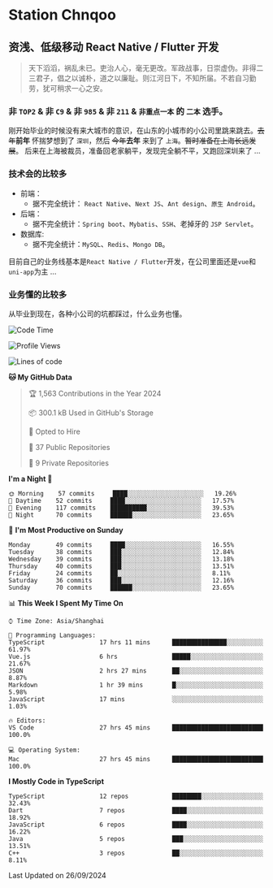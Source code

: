 # Station Chnqoo

## 资浅、低级移动 React Native / Flutter 开发

> 天下滔滔，祸乱未已。吏治人心，毫无更改。军政战事，日崇虚伪。非得二三君子，倡之以诚朴，道之以廉耻。则江河日下，不知所届。不若自习勤劳，犹可稍求一心之安。

### 非 `TOP2` & 非 `C9` & 非 `985` & 非 `211` & `非重点一本` 的 `二本` 选手。

刚开始毕业的时候没有来大城市的意识，在山东的小城市的小公司里跳来跳去。~~去年~~**前年** 怀揣梦想到了 `深圳`，然后 ~~今年~~**去年** 来到了 `上海`。~~暂时准备在上海长远发展~~。
后来在上海被裁员，准备回老家躺平，发现完全躺不平，又跑回深圳来了 ...

### 技术会的比较多

- 前端：
  - 据不完全统计： `React Native`、`Next JS`、`Ant design`、`原生 Android`。
- 后端：
  - 据不完全统计：`Spring boot`、`Mybatis`、`SSH`、老掉牙的 `JSP Servlet`。
- 数据库:
  - 据不完全统计：`MySQL`、`Redis`、`Mongo DB`。

目前自己的业务线基本是`React Native / Flutter`开发，在公司里面还是`vue`和`uni-app`为主 ...

### 业务懂的比较多

从毕业到现在，各种小公司的坑都踩过，什么业务也懂。

<!--START_SECTION:waka-->
![Code Time](http://img.shields.io/badge/Code%20Time-6%2C112%20hrs%2055%20mins-blue)

![Profile Views](http://img.shields.io/badge/Profile%20Views-0-blue)

![Lines of code](https://img.shields.io/badge/From%20Hello%20World%20I%27ve%20Written-338%20Thousand%20lines%20of%20code-blue)

**🐱 My GitHub Data** 

> 🏆 1,563 Contributions in the Year 2024
 > 
> 📦 300.1 kB Used in GitHub's Storage 
 > 
> 💼 Opted to Hire
 > 
> 📜 37 Public Repositories 
 > 
> 🔑 9 Private Repositories  
 > 
**I'm a Night 🦉** 

```text
🌞 Morning    57 commits     ████░░░░░░░░░░░░░░░░░░░░░   19.26% 
🌆 Daytime    52 commits     ████░░░░░░░░░░░░░░░░░░░░░   17.57% 
🌃 Evening    117 commits    ██████████░░░░░░░░░░░░░░░   39.53% 
🌙 Night      70 commits     ██████░░░░░░░░░░░░░░░░░░░   23.65%

```
📅 **I'm Most Productive on Sunday** 

```text
Monday       49 commits     ████░░░░░░░░░░░░░░░░░░░░░   16.55% 
Tuesday      38 commits     ███░░░░░░░░░░░░░░░░░░░░░░   12.84% 
Wednesday    39 commits     ███░░░░░░░░░░░░░░░░░░░░░░   13.18% 
Thursday     40 commits     ███░░░░░░░░░░░░░░░░░░░░░░   13.51% 
Friday       24 commits     ██░░░░░░░░░░░░░░░░░░░░░░░   8.11% 
Saturday     36 commits     ███░░░░░░░░░░░░░░░░░░░░░░   12.16% 
Sunday       70 commits     ██████░░░░░░░░░░░░░░░░░░░   23.65%

```


📊 **This Week I Spent My Time On** 

```text
⌚︎ Time Zone: Asia/Shanghai

💬 Programming Languages: 
TypeScript               17 hrs 11 mins      ███████████████░░░░░░░░░░   61.97% 
Vue.js                   6 hrs               █████░░░░░░░░░░░░░░░░░░░░   21.67% 
JSON                     2 hrs 27 mins       ██░░░░░░░░░░░░░░░░░░░░░░░   8.87% 
Markdown                 1 hr 39 mins        █░░░░░░░░░░░░░░░░░░░░░░░░   5.98% 
JavaScript               17 mins             ░░░░░░░░░░░░░░░░░░░░░░░░░   1.03%

🔥 Editors: 
VS Code                  27 hrs 45 mins      █████████████████████████   100.0%

💻 Operating System: 
Mac                      27 hrs 45 mins      █████████████████████████   100.0%

```

**I Mostly Code in TypeScript** 

```text
TypeScript               12 repos            ████████░░░░░░░░░░░░░░░░░   32.43% 
Dart                     7 repos             ████░░░░░░░░░░░░░░░░░░░░░   18.92% 
JavaScript               6 repos             ████░░░░░░░░░░░░░░░░░░░░░   16.22% 
Java                     5 repos             ███░░░░░░░░░░░░░░░░░░░░░░   13.51% 
C++                      3 repos             ██░░░░░░░░░░░░░░░░░░░░░░░   8.11%

```



 Last Updated on 26/09/2024
<!--END_SECTION:waka-->

<!---
ChenqiaoStation/ChenqiaoStation is a ✨ special ✨ repository because its `README.md` (this file) appears on your GitHub profile.
You can click the Preview link to take a look at your changes.
--->
